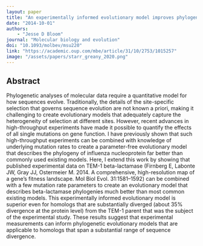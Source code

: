 ```yaml
---
layout: paper
title: "An experimentally informed evolutionary model improves phylogenetic fit to divergent lactamase homologs"
date: "2014-10-01"
authors: 
    - "Jesse D Bloom"
journal: "Molecular biology and evolution"
doi: "10.1093/molbev/msu220"
link: "https://academic.oup.com/mbe/article/31/10/2753/1015257"
image: "/assets/papers/starr_greany_2020.png"
---
```


## Abstract

Phylogenetic analyses of molecular data require a quantitative model for how sequences evolve. Traditionally, the details of the site-specific selection that governs sequence evolution are not known a priori, making it challenging to create evolutionary models that adequately capture the heterogeneity of selection at different sites. However, recent advances in high-throughput experiments have made it possible to quantify the effects of all single mutations on gene function. I have previously shown that such high-throughput experiments can be combined with knowledge of underlying mutation rates to create a parameter-free evolutionary model that describes the phylogeny of influenza nucleoprotein far better than commonly used existing models. Here, I extend this work by showing that published experimental data on TEM-1 beta-lactamase (Firnberg E, Labonte JW, Gray JJ, Ostermeier M. 2014. A comprehensive, high-resolution map of a gene’s fitness landscape. Mol Biol Evol. 31:1581–1592) can be combined with a few mutation rate parameters to create an evolutionary model that describes beta-lactamase phylogenies much better than most common existing models. This experimentally informed evolutionary model is superior even for homologs that are substantially diverged (about 35% divergence at the protein level) from the TEM-1 parent that was the subject of the experimental study. These results suggest that experimental measurements can inform phylogenetic evolutionary models that are applicable to homologs that span a substantial range of sequence divergence.
